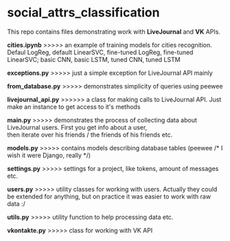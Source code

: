 # social_attrs_classification  
This repo contains files demonstrating work with **LiveJournal** and **VK** APIs.   
  
**cities.ipynb** >>>>> an example of training models for cities recognition. Defaul LogReg, default LinearSVC, fine-tuned LogReg, fine-tuned LinearSVC; basic CNN, basic LSTM, tuned CNN, tuned LSTM  
  
**exceptions.py** >>>>> just a simple exception for LiveJournal API mainly  
  
**from_database.py** >>>>> demonstrates simplicity of queries using peewee  
  
**livejournal_api.py** >>>>>> a class for making calls to LiveJournal API. Just make an instance to get access to it's methods    
  
**main.py** >>>>> demonstrates the process of collecting data about LiveJournal users. First you get info about a user,  
then iterate over his friends / the friends of his friends etc.  
  
**models.py** >>>>> contains models describing database tables (peewee /* I wish it were Django, really */)  
  
**settings.py** >>>>> settings for a project, like tokens, amount of messages etc.  
  
**users.py** >>>>> utility classes for working with users. Actually they could be extended for anything, but on practice it was easier to work  with raw data :/  
  
**utils.py** >>>>> utility function to help processing data etc.  
  
**vkontakte.py** >>>>> class for working with VK API  
  
